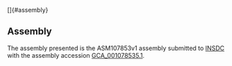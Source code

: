 []{#assembly}

Assembly
--------

The assembly presented is the ASM107853v1 assembly submitted to
[INSDC](http://www.insdc.org) with the assembly accession
[GCA\_001078535.1](http://www.ebi.ac.uk/ena/data/view/GCA_001078535.1).
